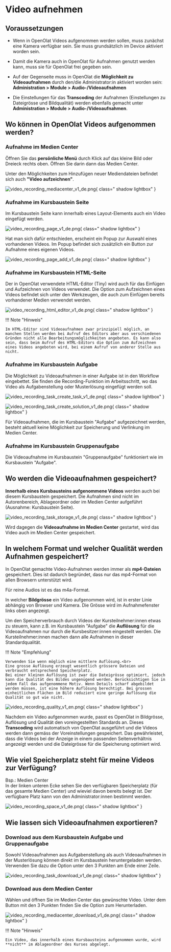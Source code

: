 # Video aufnehmen

## Voraussetzungen

* Wenn in OpenOlat Videos aufgenommen werden sollen, muss zunächst eine Kamera verfügbar sein. Sie muss grundsätzlich im Device aktiviert worden sein.

* Damit die Kamera auch in OpenOlat für Aufnahmen genutzt werden kann, muss sie für OpenOlat frei gegeben sein. 

* Auf der Gegenseite muss in OpenOlat die **Möglichkeit zu Videoaufnahmen** durch den/die Administrator:in aktiviert worden sein:<br>
**Administration > Module > Audio-/Videoaufnahmen**

* Die Einstellungen für das **Transcoding** der Aufnahmen (Einstellungen zu Dateigrösse und Bildqualität) werden ebenfalls gemacht unter<br>
**Administration > Module > Audio-/Videoaufnahmen**.


## Wo können in OpenOlat Videos aufgenommen werden?

### Aufnahme im Medien Center
 
Öffnen Sie das **persönliche Menü** durch Klick auf das kleine Bild oder Dreieck rechts oben.
Öffnen Sie darin dann das Medien Center.

Unter den Möglichkeiten zum Hinzufügen neuer Mediendateien befindet sich auch **"Video aufzeichnen"**.

![video_recording_mediacenter_v1_de.png](assets/video_recording_mediacenter_v1_de.png){ class=" shadow lightbox" }


### Aufnahme im Kursbaustein Seite

Im Kursbaustein Seite kann innerhalb eines Layout-Elements auch ein Video eingefügt werden. 

![video_recording_page_v1_de.png](assets/video_recording_page_v1_de.png){ class=" shadow lightbox" }

Hat man sich dafür entschieden, erscheint ein Popup zur Auswahl eines vorhandenen Videos. Im Popup befindet sich zusätzlich ein Button zur Aufnahme eines eigenen Videos.

![video_recording_page_add_v1_de.png](assets/video_recording_page_add_v1_de.png){ class=" shadow lightbox" }


### Aufnahme im Kursbaustein HTML-Seite

Der in OpenOlat verwendete HTML-Editor (Tiny) wird auch für das Einfügen und Aufzeichnen von Videos verwendet. Die Option zum Aufzeichnen eines Videos befindet sich unter den Werkzeugen, die auch zum Einfügen bereits vorhandener Medien verwendet werden.  

![video_recording_html_editor_v1_de.png](assets/video_recording_html_editor_v1_de.png){ class=" shadow lightbox" }


!!! Note "Hinweis"

    Im HTML-Editor sind Videoaufnahmen zwar prinzipiell möglich, an manchen Stellen werden bei Aufruf des Editors aber aus verschiedenen Gründen nicht alle Bearbeitungsmöglichkeiten angeboten. Es kann also sein, dass beim Aufruf des HTML-Editors die Option zum Aufzeichnen eines Videos angeboten wird, bei einem Aufruf von anderer Stelle aus nicht. 



### Aufnahme im Kursbaustein Aufgabe

Die Möglichkeit zu Videoaufnahmen in einer Aufgabe ist in den Workflow eingebettet. Sie finden die Recording-Funktion im Arbeitsschritt, wo das Video als Aufgabenstellung oder Musterlösung eingefügt werden soll.

![video_recording_task_create_task_v1_de.png](assets/video_recording_task_create_task_v1_de.png){ class=" shadow lightbox" }

![video_recording_task_create_solution_v1_de.png](assets/video_recording_task_create_solution_v1_de.png){ class=" shadow lightbox" }

Für Videoaufnahmen, die im Kursbaustein "Aufgabe" aufgezeichnet werden, besteht aktuell keine Möglichkeit zur Speicherung und Verlinkung im Medien Center.


### Aufnahme im Kursbaustein Gruppenaufgabe

Die Videoaufnahme im Kursbaustein "Gruppenaufgabe" funktioniert wie im Kursbaustein "Aufgabe".



## Wo werden die Videoaufnahmen gespeichert?

**Innerhalb eines Kursbausteins aufgenommene Videos** werden auch bei diesem Kursbaustein gespeichert. 
Die Aufnahmen sind nicht im Autorenbereich, Ablageordner oder im Medien Center aufgeführt (Ausnahme: Kursbaustein Seite).

![video_recording_task_storage_v1_de.png](assets/video_recording_task_storage_v1_de.png){ class=" shadow lightbox" }

Wird dagegen die **Videoaufnahme im Medien Center** gestartet, wird das Video auch im Medien Center gespeichert.


## In welchem Format und welcher Qualität werden Aufnahmen gespeichert?

In OpenOlat gemachte Video-Aufnahmen werden immer als **mp4-Dateien** gespeichert. Dies ist dadurch begründet, dass nur das mp4-Format von allen Browsern unterstützt wird.

Für reine Audios ist es das m4a-Format.

In welcher **Bildgrösse** ein Video aufgenommen wird, ist in erster Linie abhängig von Browser und Kamera. Die Grösse wird im Aufnahmefenster links oben angezeigt.

Um den Speicherverbrauch durch Videos der Kursteilnehmer:innen etwas zu steuern, kann z.B. im Kursbaustein "Aufgabe" die **Auflösung** für die Videoaufnahmen nur durch die Kursbesitzer:innen eingestellt werden. Die Kursteilnehmer:innen machen dann alle Aufnahmen in dieser Standardqualität. 

!!! Note "Empfehlung"

    Verwenden Sie wenn möglich eine mittlere Auflösung.<br>
    Eine grosse Auflösung erzeugt wesentlich grössere Dateien und verbraucht entsprechend Speicherplatz.
    Bei einer kleinen Auflösung ist zwar die Dateigrösse optimiert, jedoch kann die Qualität des Bildes ungenügend werden. Berücksichtigen Sie in jedem Fall das aufgenommene Motiv. Wenn Details scharf abgebildet werden müssen, ist eine höhere Auflösung berechtigt. Bei grossen einheitlichen Flächen im Bild reduziert eine geringe Auflösung die Qualität so gut wie nicht. 


![video_recording_quality_v1_en.png](assets/video_recording_quality_v1_en.png){ class=" shadow lightbox" }

Nachdem ein Video aufgenommen wurde, passt es OpenOlat in Bildgrösse, Auflösung und Qualität den voreingestellten Standards an. Dieses **Transcoding** wird automatisch von OpenOlat ausgeführt und die Videos werden dann gemäss der Voreinstellungen gespeichert. Das gewährleistet, dass die Videos bei der Anzeige in einem passenden Seitenverhältnis angezeigt werden und die Dateigrösse für die Speicherung optimiert wird.


## Wie viel Speicherplatz steht für meine Videos zur Verfügung?

Bsp.: Medien Center<br>
In der linken unteren Ecke sehen Sie den verfügbaren Speicherplatz (für das gesamte Medien Center) und wieviel davon bereits belegt ist. Der verfügbare Platz kann von den Administrator:innen bestimmt werden.

![video_recording_space_v1_de.png](assets/video_recording_space_v1_de.png){ class=" shadow lightbox" }


## Wie lassen sich Videoaufnahmen exportieren?


### Download aus dem Kursbaustein Aufgabe und Gruppenaufgabe

Sowohl Videoaufnahmen aus Aufgabenstellung als auch Videoaufnahmen in der Musterlösung können direkt im Kursbaustein heruntergeladen werden. Verwenden Sie dazu die Option unter den 3 Punkten am Ende einer Zeile. 

![video_recording_task_download_v1_de.png](assets/video_recording_task_download_v1_de.png){ class=" shadow lightbox" }


### Download aus dem Medien Center

Wählen und öffnen Sie im Medien Center das gewünschte Video. Unter dem Button mit den 3 Punkten finden Sie die Option zum Herunterladen. 

![video_recording_mediacenter_download_v1_de.png](assets/video_recording_mediacenter_download_v1_de.png){ class=" shadow lightbox" }

!!! Note "Hinweis"

    Ein Video, das innerhalb eines Kursbausteins aufgenommen wurde, wird **nicht** im Ablageordner des Kurses abgelegt. 
